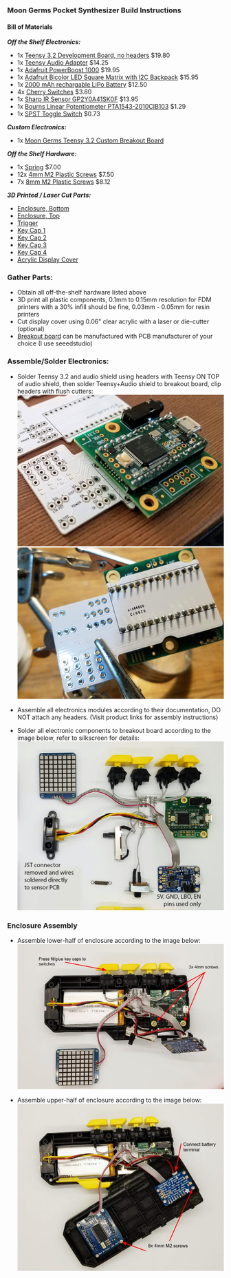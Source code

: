 ### Moon Germs Pocket Synthesizer Build Instructions

#### Bill of Materials

***Off the Shelf Electronics:***
- 1x [Teensy 3.2 Development Board, no headers](https://www.pjrc.com/store/teensy32.html) $19.80
- 1x [Teensy Audio Adapter](https://www.pjrc.com/store/teensy3_audio.html) $14.25
- 1x [Adafruit PowerBoost 1000](https://www.adafruit.com/product/2465) $19.95
- 1x [Adafruit Bicolor LED Square Matrix with I2C Backpack](https://www.adafruit.com/product/902) $15.95
- 1x [2000 mAh rechargable LiPo Battery](https://www.digikey.com/product-detail/en/adafruit-industries-llc/2011/1528-1857-ND/6612469) $12.50
- 4x [Cherry Switches](https://www.sparkfun.com/products/13834) $3.80
- 1x [Sharp IR Sensor GP2Y0A41SK0F](https://www.sparkfun.com/products/12728) $13.95
- 1x [Bourns Linear Potentiometer PTA1543-2010CIB103](https://www.digikey.com/product-detail/en/bourns-inc/PTA1543-2010CIB103/PTA1543-2010CIB103-ND/3781161) $1.29
- 1x [SPST Toggle Switch](https://www.digikey.com/product-detail/en/cw-industries/GF-123-3011/CWI334-ND/4089772) $0.73

***Custom Electronics:***
- 1x [Moon Germs Teensy 3.2 Custom Breakout Board](https://github.com/friedpies/moon-germs/tree/master/Eagle)

***Off the Shelf Hardware:***
- 1x [Spring](https://www.mcmaster.com/9654k951) $7.00
- 12x [4mm M2 Plastic Screws](https://www.mcmaster.com/96817a840) $7.50
- 7x [8mm M2 Plastic Screws](https://www.mcmaster.com/96817a846) $8.12

***3D Printed / Laser Cut Parts:***
- [Enclosure, Bottom](https://github.com/friedpies/moon-germs/blob/master/CAD/STLs/MOON_GERMS_ENCLOSURE_BOTTOM.stl)
- [Enclosure, Top](https://github.com/friedpies/moon-germs/blob/master/CAD/STLs/MOON_GERMS_ENCLOSURE_TOP.stl)
- [Trigger](https://github.com/friedpies/moon-germs/blob/master/CAD/STLs/MOON_GERMS_TRIGGER.stl)
- [Key Cap 1](https://github.com/friedpies/moon-germs/blob/master/CAD/STLs/MOON_GERMS_KEY_1.stl)
- [Key Cap 2](https://github.com/friedpies/moon-germs/blob/master/CAD/STLs/MOON_GERMS_KEY_2.stl)
- [Key Cap 3](https://github.com/friedpies/moon-germs/blob/master/CAD/STLs/MOON_GERMS_KEY_3.stl)
- [Key Cap 4](https://github.com/friedpies/moon-germs/blob/master/CAD/STLs/MOON_GERMS_KEY_4.stl)
- [Acrylic Display Cover](https://github.com/friedpies/moon-germs/blob/master/CAD/STLs/MOON_GERMS_DISPLAY_SHIELD.dxf)

### Gather Parts:
- Obtain all off-the-shelf hardware listed above
- 3D print all plastic components, 0.1mm to 0.15mm resolution for FDM printers with a 30% infill should be fine,
 0.03mm - 0.05mm for resin printers
- Cut display cover using 0.06" clear acrylic with a laser or die-cutter (optional)
- [Breakout board](https://github.com/friedpies/moon-germs/tree/master/Eagle) can be manufactured with PCB manufacturer of your choice (I use seeedstudio)

### Assemble/Solder Electronics:
- Solder Teensy 3.2 and audio shield using headers with Teensy ON TOP of audio shield, then solder Teensy+Audio shield to breakout board, clip headers with flush cutters:
![](https://github.com/friedpies/moon-germs/blob/master/Photos/teensy_breakout.jpg)
![](https://github.com/friedpies/moon-germs/blob/master/Photos/breakout_below.jpg)

- Assemble all electronics modules according to their documentation, DO NOT attach any headers. (Visit product links for assembly instructions)
- Solder all electronic components to breakout board according to the image below, refer to silkscreen for details:
![](https://github.com/friedpies/moon-germs/blob/master/Photos/electronics_assembly.jpg)

### Enclosure Assembly
- Assemble lower-half of enclosure according to the image below:
![](https://github.com/friedpies/moon-germs/blob/master/Photos/lower_assembly.jpg)

- Assemble upper-half of enclosure according to the image below:
![](https://github.com/friedpies/moon-germs/blob/master/Photos/upper_assembly.jpg)
